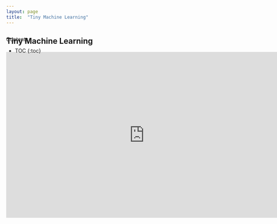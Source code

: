 ```yaml
---
layout: page
title:  "Tiny Machine Learning"
---
```



<div id="toc_container" style="position: absolute" markdown="1">
<p class="toc_title">Contents</p>

* TOC
{:toc}
</div>


## Tiny Machine Learning
<iframe src="https://docs.google.com/presentation/d/e/2PACX-1vTU_6MtFxS6W17QgFXcYeOPIEnE-cPU_x7V3JMXpxcbUQzu5CBvDj1Q8ue_-qRipg1iIe1-e_m0ImH_/embed?start=false&loop=false&delayms=10000" frameborder="0" width="746" height="449" allowfullscreen="true" mozallowfullscreen="true" webkitallowfullscreen="true"></iframe>
